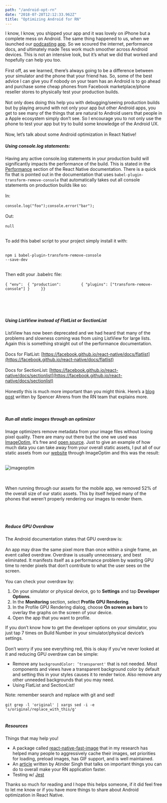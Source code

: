 ```yaml
---
path: "/android-opt-rn"
date: "2018-07-28T12:12:33.962Z"
title: "Optimizing Android for RN"
---
```


I know, I know, you shipped your app and it was lovely on iPhone but a complete mess on Android. The same thing happened to us, when we launched our [podcasting](https://play.google.com/store/apps/details?id=com.tess) [app](https://itunes.apple.com/us/app/tess-podcast-app/id1409521849?ls=1&mt=8). So we scoured the internet, performance docs, and ultimately made Tess work much smoother across Android devices. This is not an intensive look, but it’s what we did that worked and hopefully can help you too.
<br>
<br>
First off, as we learned, there’s always going to be a difference between your simulator and the phone that your friend has. So, some of the best advice I can give you if nobody on your team has an Android is to go ahead and purchase some cheap phones from Facebook marketplace/phone reseller stores to physically test your production builds.
<br>
<br>
Not only does doing this help you with debugging/seeing production builds but by playing around with not only your app but other Android apps, you get to see many of the things that are natural to Android users that people in a Apple ecosystem simply don’t see. So I encourage you to not only use the phone to test your app but try to build some knowledge of the Android UX.
<br>
<br>
Now, let’s talk about some Android optimization in React Native!
<br>

##### Using console.log statements:
Having any active console.log statements in your production build will significantly impacts the performance of the build. This is stated in the [Performance](https://facebook.github.io/react-native/docs/performance) section of the React Native documentation. There is a quick fix that is pointed out in the documentation that uses `babel-plugin-transform-remove-console` that automatically takes out all console statements on production builds like so:
<br>
<br>
In:
<br><br>
<code>console.log("foo");console.error("bar");</code>
<br><br>
Out:
<br><br>
<code>null</code>

<br>
To add this babel script to your project simply install it with:
<br>
<br>

<code>npm i babel-plugin-transform-remove-console --save-dev</code>

<br>
Then edit your .babelrc file:
<br><br>
<code>{ "env": 	{ "production": 		{ "plugins": ["transform-remove-console"] } 	}}</code>
<br><br>

<br><br>
##### Using ListView instead of FlatList or SectionList

ListView has now been deprecated and we had heard that many of the problems and slowness coming was from using ListView for large lists. Again this is something straight out of the performance documentation.
<br>
<br>
Docs for FlatList: [https://facebook.github.io/react-native/docs/flatlist](https://facebook.github.io/react-native/docs/flatlist)
<br><br>
Docs for SectionList: [https://facebook.github.io/react-native/docs/sectionlist](https://facebook.github.io/react-native/docs/sectionlist)
<br>
<br>
Honestly this is much more important than you might think. Here’s a [blog post](https://facebook.github.io/react-native/blog/2017/03/13/better-list-views.html) written by Spencer Ahrens from the RN team that explains more.
<br><br><br>

##### Run all static images through an optimizer

Image optimizers remove metadata from your image files without losing pixel quality. There are many out there but the one we used was [ImageOptim](https://imageoptim.com/mac), it’s free and [open source](https://github.com/ImageOptim/ImageOptim). Just to give an example of how much data you can take away from your overall static assets, I put all of our static assets from our [website](http://tess.fm/) through ImageOptim and this was the result:
<br><br>

![imageoptim](https://raw.githubusercontent.com/tfaieta/tfaieta.com/develop/src/img/imgOptim.png)

<br>
<br>
When running through our assets for the mobile app, we removed 52% of the overall size of our static assets. This by itself helped many of the phones that weren’t properly rendering our images to render them.
<br><br><br><br>

##### Reduce GPU Overdraw

The Android documentation states that GPU overdraw is:
<br><br>
An app may draw the same pixel more than once within a single frame, an event called overdraw. Overdraw is usually
unnecessary, and best eliminated. It manifests itself as a performance problem by wasting GPU time
to render pixels that don’t contribute to what the user sees on the screen.
<br>
<br>
You can check your overdraw by:
<br>
1.  On your simulator or physical device, go to **Settings** and tap **Developer Options**.
2.  In the **Monitoring** section, select **Profile GPU Rendering**.
3.  In the Profile GPU Rendering dialog, choose **On screen as bars** to overlay the graphs on the screen of your device.
4.  Open the app that you want to profile.

If you don’t know how to get the developer options on your simulator, you just tap 7 times on Build Number in your simulator/physical device’s settings.
<br><br>
Don’t worry if you see everything red, this is okay if you’ve never looked at it and reducing GPU overdraw can be simple:
<br>
- Remove any `backgroundColor: ‘transparent'` that is not needed. Most components and views have a transparent background color by default and setting this in your styles causes it to render twice. Also remove any other unneeded backgrounds that you may need.
- Using FlatList and SectionList!

Note: remember search and replace with git and sed!
<br><br>
<code>git grep -l 'original' | xargs sed -i -e 's/original/replace_with_this/g'</code>
<br><br>
##### Resources

Things that may help you!

- A package called [react-native-fast-image](https://github.com/DylanVann/react-native-fast-image) that in my research has helped many people to aggressively cache their images, set priorities for loading, preload images, has GIF support, and is well maintained.
- An [article](https://codeburst.io/6-simple-ways-to-speed-up-your-react-native-app-d5b775ab3f16) written by Atinder Singh that talks on important things you can do to overall make your RN application faster.
- Testing w/ [Jest](https://jestjs.io/docs/en/tutorial-react-native)

Thanks so much for reading and I hope this helps someone, if it did feel free to let me know or if you have more things to share about Android optimization in React Native.